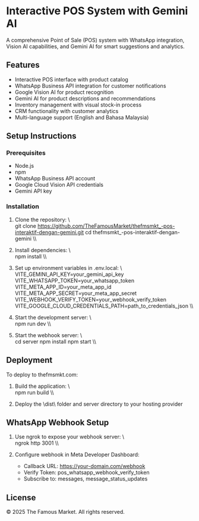 # Interactive POS System with Gemini AI

A comprehensive Point of Sale (POS) system with WhatsApp integration, Vision AI capabilities, and Gemini AI for smart suggestions and analytics.

## Features

- Interactive POS interface with product catalog
- WhatsApp Business API integration for customer notifications
- Google Vision AI for product recognition
- Gemini AI for product descriptions and recommendations
- Inventory management with visual stock-in process
- CRM functionality with customer analytics
- Multi-language support (English and Bahasa Malaysia)

## Setup Instructions

### Prerequisites
- Node.js
- npm
- WhatsApp Business API account
- Google Cloud Vision API credentials
- Gemini API key

### Installation

1. Clone the repository:
   \\\
   git clone https://github.com/TheFamousMarket/thefmsmkt_-pos-interaktif-dengan-gemini.git
   cd thefmsmkt_-pos-interaktif-dengan-gemini
   \\\

2. Install dependencies:
   \\\
   npm install
   \\\

3. Set up environment variables in \.env.local\:
   \\\
   VITE_GEMINI_API_KEY=your_gemini_api_key
   VITE_WHATSAPP_TOKEN=your_whatsapp_token
   VITE_META_APP_ID=your_meta_app_id
   VITE_META_APP_SECRET=your_meta_app_secret
   VITE_WEBHOOK_VERIFY_TOKEN=your_webhook_verify_token
   VITE_GOOGLE_CLOUD_CREDENTIALS_PATH=path_to_credentials_json
   \\\

4. Start the development server:
   \\\
   npm run dev
   \\\

5. Start the webhook server:
   \\\
   cd server
   npm install
   npm start
   \\\

## Deployment

To deploy to thefmsmkt.com:

1. Build the application:
   \\\
   npm run build
   \\\

2. Deploy the \dist\ folder and server directory to your hosting provider

## WhatsApp Webhook Setup

1. Use ngrok to expose your webhook server:
   \\\
   ngrok http 3001
   \\\

2. Configure webhook in Meta Developer Dashboard:
   - Callback URL: https://your-domain.com/webhook
   - Verify Token: pos_whatsapp_webhook_verify_token
   - Subscribe to: messages, message_status_updates

## License

© 2025 The Famous Market. All rights reserved.

